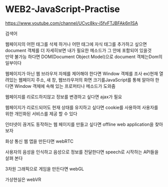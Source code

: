 # WEB2-JavaScript-Practise


https://www.youtube.com/channel/UCvc8kv-i5fvFTJBFAk6n1SA

검색어

웹페이지의 어떤 태그를 삭제 하거나 어떤 태그에 자식 태그를 추가하고 싶으면
document 객체를 더 자세히보면 내가 필요한 메소드가 그 안에 포함되어 있을것  
만약 불가능 하다면 DOM(Document Object Model)으로 document 객체는Dom의 일부이다

웹페이지가 아닌 웹 브라우저 자체를 제어해야 한다면 Window 객체를 조사
ex)현재 열려있는 웹페이지 주소, 새 창, 웹브라우저의 화면 크기를JavaScript를 통해 알아야 한다면 Window 객체에 속해 있는 프로퍼티나 메소드가 도와줌

웹페이지를 리로드하지않고 정보를 변경하고 싶다면 ajax가 필요

웹페이지가 리로드되어도 현재 상태를 유지하고 싶다면 cookie를 사용하여 사용자를 위한 개인화된 서비스를 제공 할 수 있다

인터넷이 끊겨도 동작하는 웹 페이지를 만들고 싶다면 offline web application을 찾아보자

화상 통신 웹 앱을 만든다면 webRTC

사용자의 음성을 인식하고 음성으로 정보를 전달한다면 speech로 시작하는 API들을 살펴 본다

3차원 그래픽으로 게임을 만든다면 webGL

가상현실은 webVR
